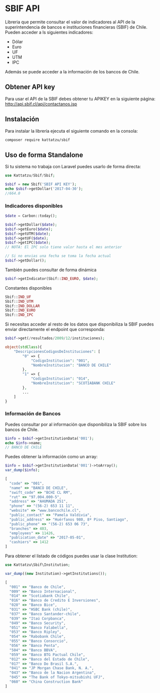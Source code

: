 # SBIF API
Libreria que permite consultar el valor de indicadores al API de la superintendencia de bancos e instituciones financieras (SBIF) de Chile. Pueden acceder a ls siguientes indicadores:

- Dólar
- Euro
- UF
- UTM
- IPC

Además se puede acceder a la información de los bancos de Chile.

## Obtener API key
Para usar el API de la SBIF debes obtener tu APIKEY en la siguiente página:
http://api.sbif.cl/api/contactanos.jsp

## Instalación
Para instalar la librería ejecuta el siguiente comando en la consola:

```bash
composer require kattatzu/sbif
```

## Uso de forma Standalone
Si tu sistema no trabaja con Laravel puedes usarlo de forma directa:

```php
use Kattatzu/Sbif/Sbif;

$sbif = new Sbif('SBIF API KEY');
echo $sbif->getDollar('2017-04-30');
//664.0
```

### Indicadores disponibles
```php
$date = Carbon::today();

$sbif->getDollar($date);
$sbif->getEuro($date);
$sbif->getUTM($date);
$sbif->getUF($date);
$sbif->getIPC($date);
// NOTA: El IPC solo tiene valor hasta el mes anterior

// Si no envias una fecha se toma la fecha actual
$sbif->getDollar();
```

También puedes consultar de forma dinámica
```php
$sbif->getIndicator(Sbif::IND_EURO, $date);
```
Constantes disponibles
```php
Sbif::IND_UF
Sbif::IND_UTM
Sbif::IND_DOLLAR
Sbif::IND_EURO
Sbif::IND_IPC
```
Si necesitas acceder al resto de los datos que disponibiliza la SBIF puedes enviar directamente el endpoint que corresponda:
```php
$sbif->get(/resultados/2009/12/instituciones);
```

```php
object(stdClass){
    "DescripcionesCodigosDeInstituciones": [
        "0" => {
            "CodigoInstitucion": "001",
            "NombreInstitucion": "BANCO DE CHILE"
        },
        "1" => {
            "CodigoInstitucion": "014",
            "NombreInstitucion": "SCOTIABANK CHILE"
        },
        ...
    ]
}
```


### Información de Bancos
Puedes consultar por al información que disponibiliza la SBIF sobre los bancos de Chile.
```php
$info = $sbif->getInstitutionData('001');
echo $info->name;
// BANCO DE CHILE
```

Puedes obtener la información como un array:
```php
$info = $sbif->getInstitutionData('001')->toArray();
var_dump($info);
```
```js
[
  "code" => "001",
  "name" => "BANCO DE CHILE",
  "swift_code" => "BCHI CL RM",
  "rut" => "97.004.000-5",
  "address" => "AHUMADA 251",
  "phone" => "(56-2) 653 11 11",
  "website" => "www.bancochile.cl",
  "public_contact" => "Pamela Valdivia",
  "public_address" => "Huérfanos 980, 8º Piso, Santiago",
  "public_phone" => "(56-2) 653 06 73",
  "branches" => 403,
  "employees" => 11426,
  "publication_date" => "2017-05-01",
  "cashiers" => 1412
]
```

Para obtener el listado de códigos puedes usar la clase Institution:
```php
use Kattatzu\Sbif\Institution;

var_dump((new Institution)->getInstitutions());
```
```js
[
  "001" => "Banco de Chile",
  "009" => "Banco Internacional",
  "014" => "Scotiabank Chile",
  "016" => "Banco de Credito E Inversiones",
  "028" => "Banco Bice",
  "031" => "HSBC Bank (chile)",
  "037" => "Banco Santander-chile",
  "039" => "Itaú Corpbanca",
  "049" => "Banco Security",
  "051" => "Banco Falabella",
  "053" => "Banco Ripley",
  "054" => "Rabobank Chile",
  "055" => "Banco Consorcio",
  "056" => "Banco Penta",
  "504" => "Banco BBVA",
  "059" => "Banco BTG Pactual Chile",
  "012" => "Banco del Estado de Chile",
  "017" => "Banco Do Brasil S.A.",
  "041" => "JP Morgan Chase Bank, N. A.",
  "043" => "Banco de la Nacion Argentina",
  "045" => "The Bank of Tokyo-mitsubishi UFJ",
  "060" => "China Construction Bank"
]
```



